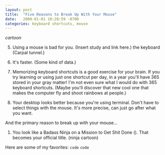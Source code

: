 ```yaml
---
layout: post
title:  "Five Reasons to Break Up With Your Mouse"
date:   2000-01-01 10:28:59 -0700
categories: keyboard shortcuts, mouse
---
```


*cartoon*

5. Using a mouse is bad for you. (Insert study and link here.)
 the keyboard (Carpal tunnel.)

4. It's faster. (Some kind of data.)

3. Memorizing keyboard shortcuts is a good exercise for your brain.
If you try learning or using just one shortcut per day, in a year
you'll have 365 stored in your gray matter! I'm not even sure
what I would do with 365 keyboard shortcuts. (Maybe you'll discover
that new cool one that makes the computer fly and shoot
rainbows at people.)

2. Your desktop looks better because you're using terminal.
Don't have to select things with the mouse. It's more precise,
can just go after what you want.

And the primary reason to break up with your mouse...

1. You look like a Badass Ninja on a Mission
to Get Shit Done (). That becomes your official title. (ninja cartoon)

Here are some of my favorites:
`code`
`code`
